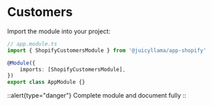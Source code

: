 # Customers

Import the module into your project:

```typescript
// app.module.ts
import { ShopifyCustomersModule } from '@juicyllama/app-shopify'

@Module({
	imports: [ShopifyCustomersModule],
})
export class AppModule {}
```

::alert{type="danger"}
Complete module and document fully
::